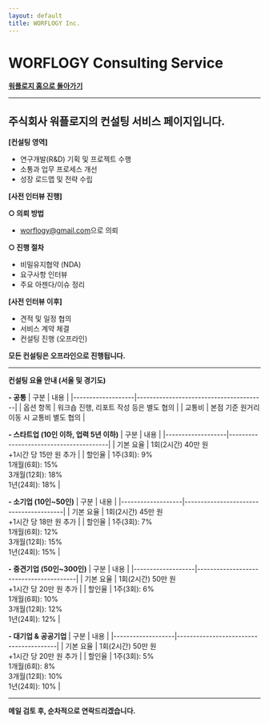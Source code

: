 ```yaml
---
layout: default
title: WORFLOGY Inc.
---
```


# WORFLOGY Consulting Service

[**워플로지 홈으로 돌아가기**](https://worflogy.com)

---

## 주식회사 워플로지의 컨설팅 서비스 페이지입니다.

**[컨설팅 영역]**

  - 연구개발(R&D) 기획 및 프로젝트 수행
  - 소통과 업무 프로세스 개선
  - 성장 로드맵 및 전략 수립

**[사전 인터뷰 진행]**

**○ 의뢰 방법**
  - [worflogy@gmail.com](mailto:worflogy@gmail.com)으로 의뢰

**○ 진행 절차**
  - 비밀유지협약 (NDA)
  - 요구사항 인터뷰
  - 주요 아젠다/이슈 정리

**[사전 인터뷰 이후]**

  - 견적 및 일정 협의
  - 서비스 계약 체결
  - 컨설팅 진행 (오프라인)

**모든 컨설팅은 오프라인으로 진행됩니다.**

---

**컨설팅 요율 안내 (서울 및 경기도)**

  **- 공통**
| 구분              | 내용                                 |
|-------------------|----------------------------------------|
| 옵션 항목       | 워크숍 진행, 리포트 작성 등은 별도 협의 |
| 교통비         | 본점 기준 원거리 이동 시 교통비 별도 협의 |

  **- 스타트업 (10인 이하, 업력 5년 이하)**
 | 구분              | 내용                                 |
|-------------------|----------------------------------------|
| 기본 요율       | 1회(2시간) 40만 원<br>+1시간 당 15만 원 추가 |
| 할인율         | 1주(3회): 9%<br>1개월(6회): 15%<br>3개월(12회): 18%<br>1년(24회): 18% |

  **- 소기업 (10인~50인)**
 | 구분              | 내용                                 |
|-------------------|----------------------------------------|
| 기본 요율       | 1회(2시간) 45만 원<br>+1시간 당 18만 원 추가 |
| 할인율         | 1주(3회): 7%<br>1개월(6회): 12%<br>3개월(12회): 15%<br>1년(24회): 15% |

  **- 중견기업 (50인~300인)**
 | 구분              | 내용                                 |
|-------------------|----------------------------------------|
| 기본 요율       | 1회(2시간) 50만 원<br>+1시간 당 20만 원 추가 |
| 할인율         | 1주(3회): 6%<br>1개월(6회): 10%<br>3개월(12회): 12%<br>1년(24회): 12% |

  **- 대기업 & 공공기업**
 | 구분              | 내용                                 |
|-------------------|----------------------------------------|
| 기본 요율       | 1회(2시간) 50만 원<br>+1시간 당 20만 원 추가 |
| 할인율         | 1주(3회): 5%<br>1개월(6회): 8%<br>3개월(12회): 10%<br>1년(24회): 10% |

---

**메일 검토 후, 순차적으로 연락드리겠습니다.**
